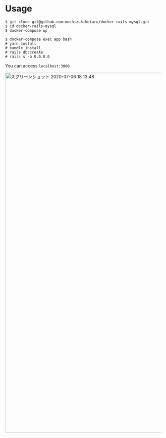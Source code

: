 # Usage

```
$ git clone git@github.com:mochizukikotaro/docker-rails-mysql.git
$ cd docker-rails-mysql
$ docker-compose up
```

```
$ docker-compose exec app bash
# yarn install
# bundle install
# rails db:create
# rails s -b 0.0.0.0
```

You can access `localhost:3000`

<img width="1161" alt="スクリーンショット 2020-07-06 18 13 48" src="https://user-images.githubusercontent.com/7911481/86576948-766b8d80-bfb4-11ea-9cfa-0f6fff1b52c5.png">
